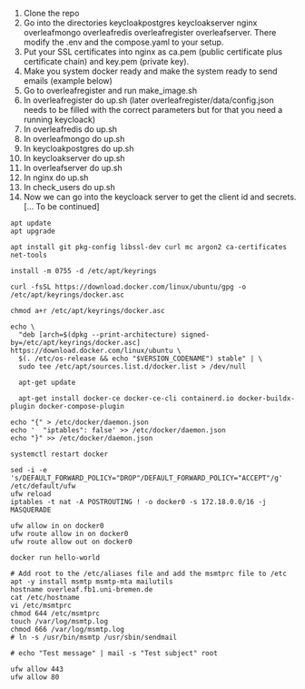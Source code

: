 1. Clone the repo
2. Go into the directories keycloakpostgres  keycloakserver  nginx  overleafmongo  overleafredis  overleafregister  overleafserver. There modify the .env and the compose.yaml to your setup.
3. Put your SSL certificates into nginx as ca.pem (public certificate plus certificate chain) and key.pem (private key).
4. Make you system docker ready and make the system ready to send emails (example below)
5. Go to overleafregister and run make_image.sh
6. In overleafregister do up.sh (later overleafregister/data/config.json needs to be filled with the correct parameters but for that you need a running keycloack)
7. In overleafredis do up.sh
8. In overleafmongo do up.sh
9. In keycloakpostgres do up.sh
10. In keycloakserver do up.sh
11. In overleafserver do up.sh
12. In nginx do up.sh
13. In check_users do up.sh
14. Now we can go into the keycloack server to get the client id and secrets.
[... To be continued]


```
apt update
apt upgrade

apt install git pkg-config libssl-dev curl mc argon2 ca-certificates net-tools

install -m 0755 -d /etc/apt/keyrings

curl -fsSL https://download.docker.com/linux/ubuntu/gpg -o /etc/apt/keyrings/docker.asc

chmod a+r /etc/apt/keyrings/docker.asc

echo \
  "deb [arch=$(dpkg --print-architecture) signed-by=/etc/apt/keyrings/docker.asc] https://download.docker.com/linux/ubuntu \
  $(. /etc/os-release && echo "$VERSION_CODENAME") stable" | \
  sudo tee /etc/apt/sources.list.d/docker.list > /dev/null
  
  apt-get update
  
  apt-get install docker-ce docker-ce-cli containerd.io docker-buildx-plugin docker-compose-plugin

echo "{" > /etc/docker/daemon.json
echo '  "iptables": false' >> /etc/docker/daemon.json 
echo "}" >> /etc/docker/daemon.json  

systemctl restart docker

sed -i -e 's/DEFAULT_FORWARD_POLICY="DROP"/DEFAULT_FORWARD_POLICY="ACCEPT"/g' /etc/default/ufw
ufw reload
iptables -t nat -A POSTROUTING ! -o docker0 -s 172.18.0.0/16 -j MASQUERADE

ufw allow in on docker0
ufw route allow in on docker0
ufw route allow out on docker0

docker run hello-world
```



```
# Add root to the /etc/aliases file and add the msmtprc file to /etc
apt -y install msmtp msmtp-mta mailutils
hostname overleaf.fb1.uni-bremen.de
cat /etc/hostname
vi /etc/msmtprc
chmod 644 /etc/msmtprc
touch /var/log/msmtp.log
chmod 666 /var/log/msmtp.log
# ln -s /usr/bin/msmtp /usr/sbin/sendmail

# echo "Test message" | mail -s "Test subject" root
```


```
ufw allow 443
ufw allow 80
```
